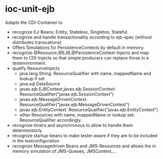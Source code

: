 ioc-unit-ejb
============

Adapts the CDI-Container to 

* recognize EJ-Beans: Entity, Stateless, Singleton, Stateful
* recognize and handle transactionality according to ejb-spec (without distributes transcations)
* Offers Simulations for PersistenceContexts by default in memory.
* recognize @Resource,@EJB,@PersistenceContext-Injects and map them 
to CDI-Injects so that simple producers can replace those in a testenvironment.
* qualify ResourceInjects
   * java.lang.String: ResourceQualifier with name, mappedName and lookup if set
   * java.sql.DataSource
   * javax.ejb.EJBContext,javax.ejb.SessionContext: ResourceQualifier("javax.ejb.SessionContext")
   * javax.ejb.MessageDrivenContext: ResourceQualifier("javax.ejb.MessageDrivenContext")
   * javax.ejb.EntityContext: ResourceQualifier("javax.ejb.EntityContext")
   * other Resources with name, mappedName or lookup set: ResourceQualifier accordingly.
* recognize timers and asynchronous to allow to handle them deterministicly
* recognize startup-beans to make tester aware if they are to be included 
in the testconfiguration
* recognize Messagedriven Beans and JMS-Resources and allows the in memory simulation of JMS-Queues, JMSContext,...
